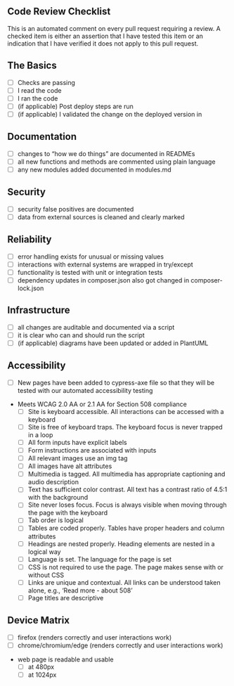 ## Code Review Checklist

This is an automated comment on every pull request requiring a review. A checked item is either an assertion that I have tested this item or an indication that I have verified it does not apply to this pull request.

## The Basics
- [ ] Checks are passing
- [ ] I read the code
- [ ] I ran the code
- [ ] (if applicable) Post deploy steps are run
- [ ] (if applicable) I validated the change on the deployed version in <environment>

## Documentation
- [ ] changes to “how we do things” are documented in READMEs
- [ ] all new functions and methods are commented using plain language
- [ ] any new modules added documented in modules.md

## Security
- [ ] security false positives are documented
- [ ] data from external sources is cleaned and clearly marked

## Reliability
- [ ] error handling exists for unusual or missing values
- [ ] interactions with external systems are wrapped in try/except
- [ ] functionality is tested with unit or integration tests
- [ ] dependency updates in composer.json also got changed in composer-lock.json

## Infrastructure
- [ ] all changes are auditable and documented via a script
- [ ] it is clear who can and should run the script
- [ ] (if applicable) diagrams have been updated or added in PlantUML

## Accessibility
- [ ] New pages have been added to cypress-axe file so that they will be tested with our automated accessibility testing
- Meets WCAG 2.0 AA or 2.1 AA for Section 508 compliance
    - [ ] Site is keyboard accessible. All interactions can be accessed with a keyboard
    - [ ] Site is free of keyboard traps. The keyboard focus is never trapped in a loop
    - [ ] All form inputs have explicit labels
    - [ ] Form instructions are associated with inputs
    - [ ] All relevant images use an img tag
    - [ ] All images have alt attributes
    - [ ] Multimedia is tagged. All multimedia has appropriate captioning and audio description
    - [ ] Text has sufficient color contrast. All text has a contrast ratio of 4.5:1 with the background
    - [ ] Site never loses focus. Focus is always visible when moving through the page with the keyboard
    - [ ] Tab order is logical
    - [ ] Tables are coded properly. Tables have proper headers and column attributes
    - [ ] Headings are nested properly. Heading elements are nested in a logical way
    - [ ] Language is set. The language for the page is set
    - [ ] CSS is not required to use the page. The page makes sense with or without CSS
    - [ ] Links are unique and contextual. All links can be understood taken alone, e.g., ‘Read more - about 508’
    - [ ] Page titles are descriptive

## Device Matrix
- [ ] firefox (renders correctly and user interactions work)
- [ ] chrome/chromium/edge (renders correctly and user interactions work)
- web page is readable and usable 
    - [ ] at 480px
    - [ ] at 1024px
